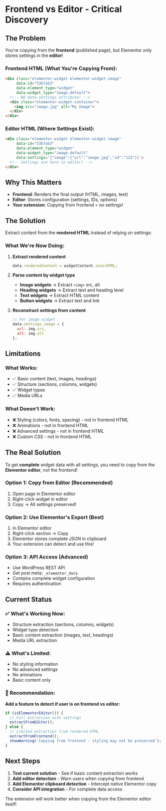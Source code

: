 # Frontend vs Editor - Critical Discovery

## The Problem

You're copying from the **frontend** (published page), but Elementor only stores settings in the **editor**!

### Frontend HTML (What You're Copying From):
```html
<div class="elementor-widget elementor-widget-image" 
     data-id="53b7ab3" 
     data-element_type="widget" 
     data-widget_type="image.default">
  <!-- NO data-settings attribute! -->
  <div class="elementor-widget-container">
    <img src="image.jpg" alt="My Image">
  </div>
</div>
```

### Editor HTML (Where Settings Exist):
```html
<div class="elementor-widget elementor-widget-image" 
     data-id="53b7ab3" 
     data-element_type="widget" 
     data-widget_type="image.default"
     data-settings='{"image":{"url":"image.jpg","id":"123"}}'>
  <!-- Settings are here in editor! -->
</div>
```

## Why This Matters

- **Frontend**: Renders the final output (HTML, images, text)
- **Editor**: Stores configuration (settings, IDs, options)
- **Your extension**: Copying from frontend = no settings!

## The Solution

Extract content from the **rendered HTML** instead of relying on settings:

### What We're Now Doing:

1. **Extract rendered content**
   ```javascript
   data.renderedContent = widgetContent.innerHTML;
   ```

2. **Parse content by widget type**
   - **Image widgets** → Extract `<img>` src, alt
   - **Heading widgets** → Extract text and heading level
   - **Text widgets** → Extract HTML content
   - **Button widgets** → Extract text and link

3. **Reconstruct settings from content**
   ```javascript
   // For image widget
   data.settings.image = {
     url: img.src,
     alt: img.alt
   };
   ```

## Limitations

### What Works:
- ✅ Basic content (text, images, headings)
- ✅ Structure (sections, columns, widgets)
- ✅ Widget types
- ✅ Media URLs

### What Doesn't Work:
- ❌ Styling (colors, fonts, spacing) - not in frontend HTML
- ❌ Animations - not in frontend HTML
- ❌ Advanced settings - not in frontend HTML
- ❌ Custom CSS - not in frontend HTML

## The Real Solution

To get **complete** widget data with all settings, you need to copy from the **Elementor editor**, not the frontend!

### Option 1: Copy from Editor (Recommended)
1. Open page in Elementor editor
2. Right-click widget in editor
3. Copy → All settings preserved!

### Option 2: Use Elementor's Export (Best)
1. In Elementor editor
2. Right-click section → Copy
3. Elementor stores complete JSON in clipboard
4. Your extension can detect and use this!

### Option 3: API Access (Advanced)
- Use WordPress REST API
- Get post meta: `_elementor_data`
- Contains complete widget configuration
- Requires authentication

## Current Status

### ✅ What's Working Now:
- Structure extraction (sections, columns, widgets)
- Widget type detection
- Basic content extraction (images, text, headings)
- Media URL extraction

### ⚠️ What's Limited:
- No styling information
- No advanced settings
- No animations
- Basic content only

### 🎯 Recommendation:

**Add a feature to detect if user is on frontend vs editor:**

```javascript
if (isElementorEditor()) {
  // Full extraction with settings
  extractFromEditor();
} else {
  // Limited extraction from rendered HTML
  extractFromFrontend();
  showWarning('Copying from frontend - styling may not be preserved');
}
```

## Next Steps

1. **Test current solution** - See if basic content extraction works
2. **Add editor detection** - Warn users when copying from frontend
3. **Add Elementor clipboard detection** - Intercept native Elementor copy
4. **Consider API integration** - For complete data access

The extension will work better when copying from the Elementor editor itself!
